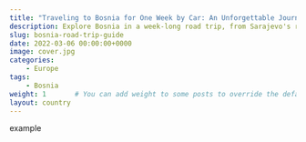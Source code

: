 ```yaml
---
title: "Traveling to Bosnia for One Week by Car: An Unforgettable Journey"
description: Explore Bosnia in a week-long road trip, from Sarajevo's rich culture to Mostar's iconic bridges and the natural beauty of Sutjeska Park. Dive into history, cuisine, and breathtaking landscapes.
slug: bosnia-road-trip-guide
date: 2022-03-06 00:00:00+0000
image: cover.jpg
categories:
    - Europe
tags:
    - Bosnia
weight: 1       # You can add weight to some posts to override the default sorting (date descending)
layout: country
---
```


example
